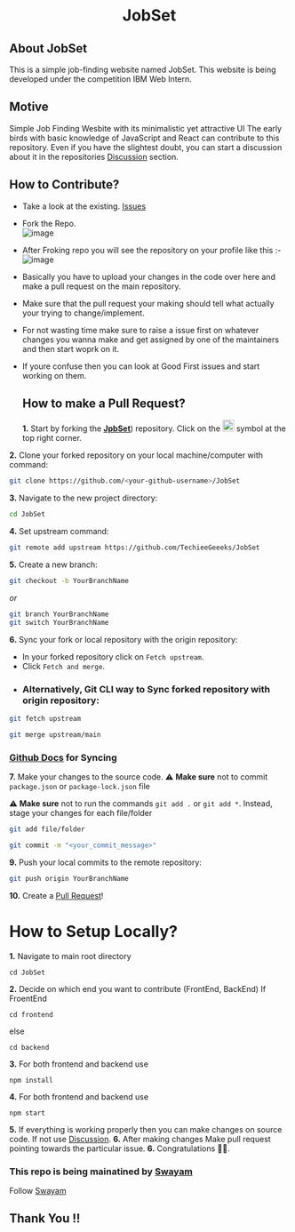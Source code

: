 # <p align = "center"> JobSet </p>

##  About JobSet
This is a simple job-finding website named JobSet. This website is being developed under the competition IBM Web Intern.
## Motive 
Simple Job Finding Wesbite with its minimalistic yet attractive UI The early birds with basic knowledge of JavaScript and React can contribute to this repository.
Even if you have the slightest doubt, you can start a discussion about it in the repositories <a href="https://github.com/TechieeGeeeks/JobSet/discussions">Discussion</a> section.
## How to Contribute?
- Take a look at the existing. [Issues](https://github.com/TechieeGeeeks/JobSet/issues)
- Fork the Repo.<br> ![image](https://github.com/TechieeGeeeks/JobSet/assets/99035115/bfa91769-3e76-4c17-a065-547d8225d694)
- After Froking repo you will see the repository on your profile like this :-<br> ![image](https://github.com/TechieeGeeeks/JobSet/assets/99035115/322304b2-dbbf-4256-bd06-144d180d5ae1)
- Basically you have to upload your changes in the code over here and make a pull request on the main repository.
- Make sure that the pull request your making should tell what actually your trying to change/implement.
- For not wasting time make sure to raise a issue first on whatever changes you wanna make and get assigned by one of the maintainers and then start woprk on it.
- If youre confuse then you can look at Good First issues and start working on them.

  ## How to make a Pull Request?
  **1.** Start by forking the [**JpbSet**](https://github.com/TechieeGeeeks/JobSet)) repository. Click on the <a href="[https://github.com/Vikash-8090-Yadav/Future.WebNet/fork](https://github.com/TechieeGeeeks/JobSet/fork)"><img src="https://i.imgur.com/G4z1kEe.png" height="21" width="21"></a> symbol at the top right corner.
  
**2.** Clone your forked repository on your local machine/computer with command:

```bash
git clone https://github.com/<your-github-username>/JobSet
```

**3.** Navigate to the new project directory:

```bash
cd JobSet
```
**4.** Set upstream command:

```bash
git remote add upstream https://github.com/TechieeGeeeks/JobSet
```
**5.** Create a new branch:

```bash
git checkout -b YourBranchName
```
<i>or</i>
```bash
git branch YourBranchName
git switch YourBranchName
``` 
**6.** Sync your fork or local repository with the origin repository:

- In your forked repository click on `Fetch upstream`.
- Click `Fetch and merge`.
- ### Alternatively, Git CLI way to Sync forked repository with origin repository:

```bash
git fetch upstream
```

```bash
git merge upstream/main
```
### [Github Docs](https://docs.github.com/en/github/collaborating-with-pull-requests/addressing-merge-conflicts/resolving-a-merge-conflict-on-github) for Syncing
**7.** Make your changes to the source code.
⚠️ **Make sure** not to commit `package.json` or `package-lock.json` file

⚠️ **Make sure** not to run the commands ```git add .``` or ```git add *```. Instead, stage your changes for each file/folder

```bash
git add file/folder
```

```bash
git commit -m "<your_commit_message>"
```

**9.** Push your local commits to the remote repository:

```bash
git push origin YourBranchName
```
**10.** Create a [Pull Request](https://help.github.com/en/github/collaborating-with-issues-and-pull-requests/creating-a-pull-request)!

# How to Setup Locally?
**1.** Navigate to main root directory
```
cd JobSet
```
**2.** Decide on which end you want to contribute (FrontEnd, BackEnd)
If FroentEnd
```
cd frontend
```
else
```
cd backend
```
**3.** 
For both frontend and backend use 
```
npm install
```
**4.** 
For both frontend and backend use 
```
npm start
```
**5.** 
If everything is working properly then you can make changes on source code. If not use  <a href="https://github.com/TechieeGeeeks/JobSet/discussions">Discussion</a>.
**6.** 
After making changes Make pull request pointing towards the particular issue.
**6.** 
Congratulations 🙌🏼.

### This repo is being mainatined by <a href="https://github.com/DevSwayam">Swayam</a>
Follow <a href="https://github.com/DevSwayam">Swayam</a>

## Thank You !!
